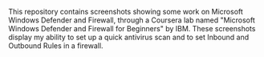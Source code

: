 This repository contains screenshots showing some work on Microsoft Windows Defender and Firewall, through a Coursera lab named "Microsoft Windows Defender and Firewall for Beginners" by IBM. 
These screenshots display my ability to set up a quick antivirus scan and to set Inbound and Outbound Rules in a firewall.
